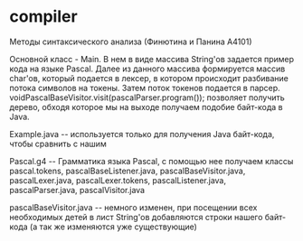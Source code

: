 # compiler
Методы синтаксического анализа (Финютина и Панина А4101)

Основной класс - Main.
В нем в виде массива String'ов задается пример кода на языке Pascal.
Далее из данного массива формируется массив char'ов, который подается в лексер, в котором происходит разбивание потока символов на токены.
Затем поток токенов подается в парсер. voidPascalBaseVisitor.visit(pascalParser.program()); позволяет получить дерево, обходя которое мы на выходе получаем подобие байт-кода в Java.

Example.java -- используется только для получения Java байт-кода, чтобы сравнить с нашим

Pascal.g4 -- Грамматика языка Pascal, с помощью нее получаем классы pascal.tokens, pascalBaseListener.java, pascalBaseVisitor.java, pascalLexer.java, pascalLexer.tokens, pascalListener.java, pascalParser.java, pascalVisitor.java

pascalBaseVisitor.java -- немного изменен, при посещении всех необходимых детей в лист String'ов добавляются строки нашего байт-кода (а так же изменяются уже существующие)

